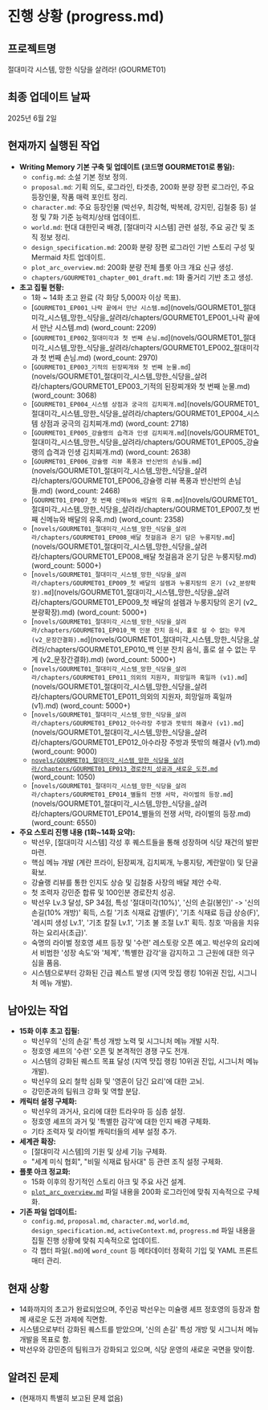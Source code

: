 # 진행 상황 (progress.md)

## 프로젝트명
절대미각 시스템, 망한 식당을 살려라! (GOURMET01)

## 최종 업데이트 날짜
2025년 6월 2일

## 현재까지 실행된 작업
- **Writing Memory 기본 구축 및 업데이트 (코드명 GOURMET01로 통일):**
    - `config.md`: 소설 기본 정보 정의.
    - `proposal.md`: 기획 의도, 로그라인, 타겟층, 200화 분량 장편 로그라인, 주요 등장인물, 작품 매력 포인트 정리.
    - `character.md`: 주요 등장인물 (박선우, 최강혁, 박복례, 강지민, 김철중 등) 설정 및 7화 기준 능력치/상태 업데이트.
    - `world.md`: 현대 대한민국 배경, [절대미각 시스템] 관련 설정, 주요 공간 및 조직 정보 정리.
    - `design_specification.md`: 200화 분량 장편 로그라인 기반 스토리 구성 및 Mermaid 차트 업데이트.
    - `plot_arc_overview.md`: 200화 분량 전체 플롯 아크 개요 신규 생성.
    - `chapters/GOURMET01_chapter_001_draft.md`: 1화 줄거리 기반 초고 생성.
- **초고 집필 현황:**
    - 1화 ~ 14화 초고 완료 (각 화당 5,000자 이상 목표).
    - [`GOURMET01_EP001_나락 끝에서 만난 시스템.md`](novels/GOURMET01_절대미각_시스템_망한_식당을_살려라/chapters/GOURMET01_EP001_나락 끝에서 만난 시스템.md) (word_count: 2209)
    - [`GOURMET01_EP002_절대미각과 첫 번째 손님.md`](novels/GOURMET01_절대미각_시스템_망한_식당을_살려라/chapters/GOURMET01_EP002_절대미각과 첫 번째 손님.md) (word_count: 2970)
    - [`GOURMET01_EP003_기적의 된장찌개와 첫 번째 눈물.md`](novels/GOURMET01_절대미각_시스템_망한_식당을_살려라/chapters/GOURMET01_EP003_기적의 된장찌개와 첫 번째 눈물.md) (word_count: 3068)
    - [`GOURMET01_EP004_시스템 상점과 궁극의 김치찌개.md`](novels/GOURMET01_절대미각_시스템_망한_식당을_살려라/chapters/GOURMET01_EP004_시스템 상점과 궁극의 김치찌개.md) (word_count: 2718)
    - [`GOURMET01_EP005_강슐랭의 습격과 인생 김치찌개.md`](novels/GOURMET01_절대미각_시스템_망한_식당을_살려라/chapters/GOURMET01_EP005_강슐랭의 습격과 인생 김치찌개.md) (word_count: 2638)
    - [`GOURMET01_EP006_강슐랭 리뷰 폭풍과 반신반의 손님들.md`](novels/GOURMET01_절대미각_시스템_망한_식당을_살려라/chapters/GOURMET01_EP006_강슐랭 리뷰 폭풍과 반신반의 손님들.md) (word_count: 2468)
    - [`GOURMET01_EP007_첫 번째 신메뉴와 배달의 유혹.md`](novels/GOURMET01_절대미각_시스템_망한_식당을_살려라/chapters/GOURMET01_EP007_첫 번째 신메뉴와 배달의 유혹.md) (word_count: 2358)
    - [`novels/GOURMET01_절대미각_시스템_망한_식당을_살려라/chapters/GOURMET01_EP008_배달 첫걸음과 온기 담은 누룽지탕.md`](novels/GOURMET01_절대미각_시스템_망한_식당을_살려라/chapters/GOURMET01_EP008_배달 첫걸음과 온기 담은 누룽지탕.md) (word_count: 5000+)
    - [`novels/GOURMET01_절대미각_시스템_망한_식당을_살려라/chapters/GOURMET01_EP009_첫 배달의 설렘과 누룽지탕의 온기 (v2_분량확장).md`](novels/GOURMET01_절대미각_시스템_망한_식당을_살려라/chapters/GOURMET01_EP009_첫 배달의 설렘과 누룽지탕의 온기 (v2_분량확장).md) (word_count: 5000+)
    - [`novels/GOURMET01_절대미각_시스템_망한_식당을_살려라/chapters/GOURMET01_EP010_백 인분 잔치 음식, 홀로 설 수 없는 무게 (v2_문장간결화).md`](novels/GOURMET01_절대미각_시스템_망한_식당을_살려라/chapters/GOURMET01_EP010_백 인분 잔치 음식, 홀로 설 수 없는 무게 (v2_문장간결화).md) (word_count: 5000+)
    - [`novels/GOURMET01_절대미각_시스템_망한_식당을_살려라/chapters/GOURMET01_EP011_의외의 지원자, 희망일까 혹일까 (v1).md`](novels/GOURMET01_절대미각_시스템_망한_식당을_살려라/chapters/GOURMET01_EP011_의외의 지원자, 희망일까 혹일까 (v1).md) (word_count: 5000+)
    - [`novels/GOURMET01_절대미각_시스템_망한_식당을_살려라/chapters/GOURMET01_EP012_아수라장 주방과 뜻밖의 해결사 (v1).md`](novels/GOURMET01_절대미각_시스템_망한_식당을_살려라/chapters/GOURMET01_EP012_아수라장 주방과 뜻밖의 해결사 (v1).md) (word_count: 9000)
    - [`novels/GOURMET01_절대미각_시스템_망한_식당을_살려라/chapters/GOURMET01_EP013_경로잔치_성공과_새로운_도전.md`](novels/GOURMET01_절대미각_시스템_망한_식당을_살려라/chapters/GOURMET01_EP013_경로잔치_성공과_새로운_도전.md) (word_count: 1050)
    - [`novels/GOURMET01_절대미각_시스템_망한_식당을_살려라/chapters/GOURMET01_EP014_별들의 전쟁 서막, 라이벌의 등장.md`](novels/GOURMET01_절대미각_시스템_망한_식당을_살려라/chapters/GOURMET01_EP014_별들의 전쟁 서막, 라이벌의 등장.md) (word_count: 6550)
- **주요 스토리 진행 내용 (1화~14화 요약):**
    - 박선우, [절대미각 시스템] 각성 후 퀘스트들을 통해 성장하며 식당 재건의 발판 마련.
    - 핵심 메뉴 개발 (계란 프라이, 된장찌개, 김치찌개, 누룽지탕, 계란말이) 및 단골 확보.
    - 강슐랭 리뷰를 통한 인지도 상승 및 김철중 사장의 배달 제안 수락.
    - 첫 조력자 강민준 합류 및 100인분 경로잔치 성공.
    - 박선우 Lv.3 달성, SP 34점, 특성 '절대미각(10%)', '신의 손길(봉인)' -> '신의 손길(10% 개방)' 획득, 스킬 '기초 식재료 감별(F)', '기초 식재료 등급 상승(F)', '레시피 생성 Lv.1', '기초 칼질 Lv.1', '기초 불 조절 Lv.1' 획득. 칭호 '마음을 치유하는 요리사(초급)'.
    - 숙명의 라이벌 정호영 셰프 등장 및 '수련' 레스토랑 오픈 예고. 박선우의 요리에서 비범한 '성장 속도'와 '체계', '특별한 감각'을 감지하고 그 근원에 대한 의구심을 품음.
    - 시스템으로부터 강화된 긴급 퀘스트 발생 (지역 맛집 랭킹 10위권 진입, 시그니처 메뉴 개발).

## 남아있는 작업
- **15화 이후 초고 집필:**
    - 박선우의 '신의 손길' 특성 개방 노력 및 시그니처 메뉴 개발 시작.
    - 정호영 셰프의 '수련' 오픈 및 본격적인 경쟁 구도 전개.
    - 시스템의 강화된 퀘스트 목표 달성 (지역 맛집 랭킹 10위권 진입, 시그니처 메뉴 개발).
    - 박선우의 요리 철학 심화 및 '영혼이 담긴 요리'에 대한 고뇌.
    - 강민준과의 팀워크 강화 및 역할 분담.
- **캐릭터 설정 구체화:**
    - 박선우의 과거사, 요리에 대한 트라우마 등 심층 설정.
    - 정호영 셰프의 과거 및 '특별한 감각'에 대한 인지 배경 구체화.
    - 기타 조력자 및 라이벌 캐릭터들의 세부 설정 추가.
- **세계관 확장:**
    - [절대미각 시스템]의 기원 및 상세 기능 구체화.
    - "세계 미식 협회", "비밀 식재료 탐사대" 등 관련 조직 설정 구체화.
- **플롯 아크 정교화:**
    - 15화 이후의 장기적인 스토리 아크 및 주요 사건 설계.
    - [`plot_arc_overview.md`](novels/GOURMET01_절대미각_시스템_망한_식당을_살려라/plot_arc_overview.md) 파일 내용을 200화 로그라인에 맞춰 지속적으로 구체화.
- **기존 파일 업데이트:**
    - `config.md`, `proposal.md`, `character.md`, `world.md`, `design_specification.md`, `activeContext.md`, `progress.md` 파일 내용을 집필 진행 상황에 맞춰 지속적으로 업데이트.
    - 각 챕터 파일(`.md`)에 `word_count` 등 메타데이터 정확히 기입 및 YAML 프론트매터 관리.

## 현재 상황
- 14화까지의 초고가 완료되었으며, 주인공 박선우는 미슐랭 셰프 정호영의 등장과 함께 새로운 도전 과제에 직면함.
- 시스템으로부터 강화된 퀘스트를 받았으며, '신의 손길' 특성 개방 및 시그니처 메뉴 개발을 목표로 함.
- 박선우와 강민준의 팀워크가 강화되고 있으며, 식당 운영의 새로운 국면을 맞이함.

## 알려진 문제
- (현재까지 특별히 보고된 문제 없음)